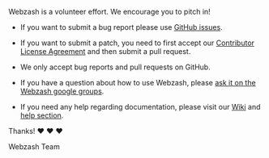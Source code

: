 Webzash is a volunteer effort. We encourage you to pitch in!

* If you want to submit a bug report please use [GitHub issues](https://github.com/prashants/webzash/issues).

* If you want to submit a patch, you need to first accept our [Contributor License Agreement](https://github.com/prashants/webzash/blob/v2.7-beta/CLA.md) and then submit a pull request.

* We only accept bug reports and pull requests on GitHub.

* If you have a question about how to use Webzash, please [ask it on the Webzash google groups](http://groups.google.com/group/webzash-help).

* If you need any help regarding documentation, please visit our [Wiki](https://github.com/prashants/webzash/wiki) and [help section](http://webzash.org/help).

Thanks! :heart: :heart: :heart:

Webzash Team
